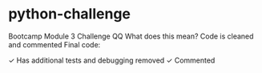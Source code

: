 # python-challenge
Bootcamp Module 3 Challenge
QQ What does this mean?
Code is cleaned and commented
Final code:


✓ Has additional tests and debugging removed
✓ Commented

